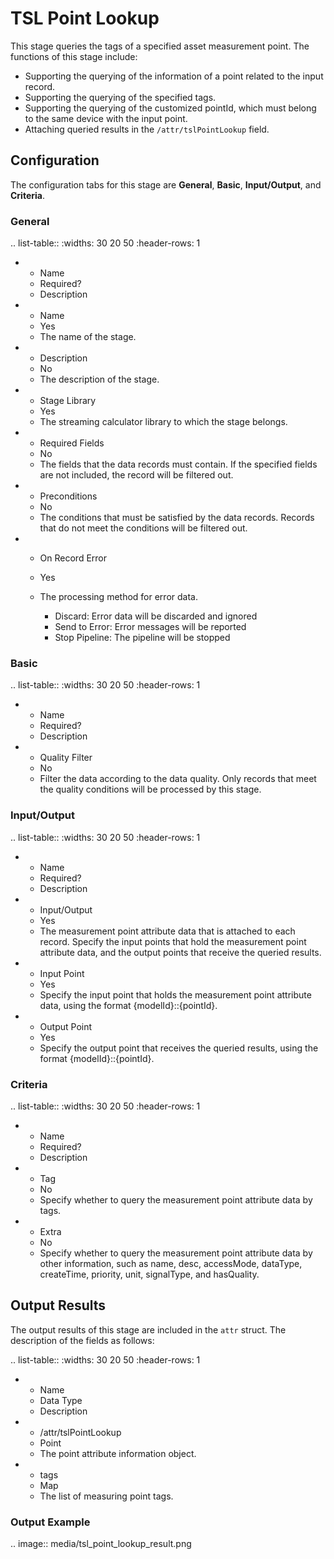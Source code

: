 # TSL Point Lookup

This stage queries the tags of a specified asset measurement point. The functions of this stage include:

- Supporting the querying of the information of a point related to the input record.
- Supporting the querying of the specified tags.
- Supporting the querying of the customized pointId, which must belong to the same device with the input point.
- Attaching queried results in the `/attr/tslPointLookup` field.

## Configuration

The configuration tabs for this stage are **General**, **Basic**, **Input/Output**, and **Criteria**. 

### General

.. list-table::
   :widths: 30 20 50
   :header-rows: 1

   * - Name
     - Required?
     - Description
   * - Name
     - Yes
     - The name of the stage.
   * - Description
     - No
     - The description of the stage.
   * - Stage Library
     - Yes
     - The streaming calculator library to which the stage belongs.
   * - Required Fields
     - No
     - The fields that the data records must contain. If the specified fields are not included, the record will be filtered out.
   * - Preconditions
     - No
     - The conditions that must be satisfied by the data records. Records that do not meet the conditions will be filtered out.
   * - On Record Error
     - Yes
     - The processing method for error data.

       + Discard: Error data will be discarded and ignored
       + Send to Error: Error messages will be reported
       + Stop Pipeline: The pipeline will be stopped

### Basic

.. list-table::
   :widths: 30 20 50
   :header-rows: 1

   * - Name
     - Required?
     - Description
   * - Quality Filter
     - No
     - Filter the data according to the data quality. Only records that meet the quality conditions will be processed by this stage.

### Input/Output

.. list-table::
   :widths: 30 20 50
   :header-rows: 1

   * - Name
     - Required?
     - Description
   * - Input/Output
     - Yes
     - The measurement point attribute data that is attached to each record. Specify the input points that hold the measurement point attribute data, and the output points that receive the queried results.
   * - Input Point
     - Yes
     - Specify the input point that holds the measurement point attribute data, using the format {modelId}::{pointId}.
   * - Output Point
     - Yes
     - Specify the output point that receives the queried results, using the format {modelId}::{pointId}.

### Criteria

.. list-table::
   :widths: 30 20 50
   :header-rows: 1

   * - Name
     - Required?
     - Description
   * - Tag
     - No
     - Specify whether to query the measurement point attribute data by tags.
   * - Extra
     - No
     - Specify whether to query the measurement point attribute data by other information, such as name, desc, accessMode, dataType, createTime, priority, unit, signalType, and hasQuality.

## Output Results

The output results of this stage are included in the `attr` struct. The description of the fields as follows:

.. list-table::
   :widths: 30 20 50
   :header-rows: 1

   * - Name
     - Data Type
     - Description
   * - /attr/tslPointLookup
     - Point
     - The point attribute information object.
   * - tags
     - Map
     - The list of measuring point tags.

### Output Example

.. image:: media/tsl_point_lookup_result.png

<!--end-->
